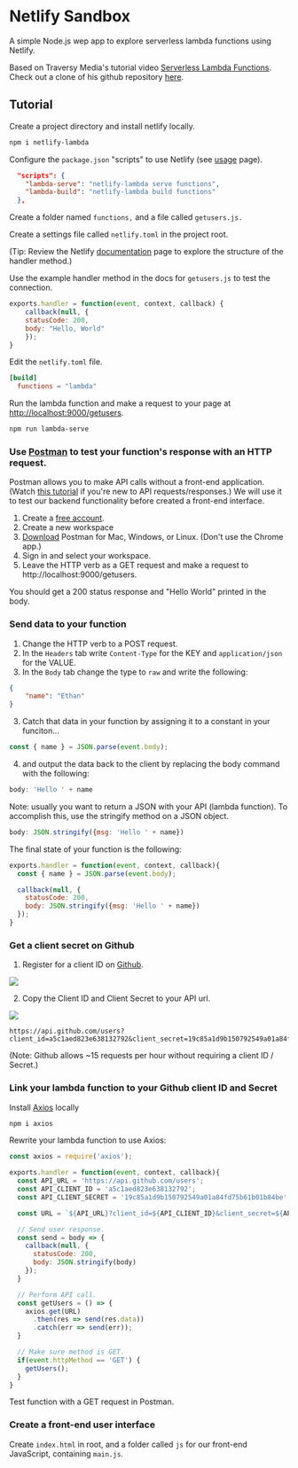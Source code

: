 # Netlify Sandbox

A simple Node.js wep app to explore serverless lambda functions using Netlify.

Based on Traversy Media's tutorial video [Serverless Lambda Functions](https://www.youtube.com/watch?v=drJwMlD9Mjo&list=PLYAz1Lwo4O59VpRXUKHUNvMSSHDXtawEG&index=4). Check out a clone of his github repository [here](https://github.com/akinhwan/netlify_aws_lambda).

## Tutorial

Create a project directory and install netlify locally.

``` bash
npm i netlify-lambda
```

Configure the `package.json` "scripts" to use Netlify (see [usage](https://github.com/netlify/netlify-lambda#usage) page). 

``` json
  "scripts": {
    "lambda-serve": "netlify-lambda serve functions",
    "lambda-build": "netlify-lambda build functions"
  },
```

Create a folder named `functions,` and a file called `getusers.js.`

Create a settings file called `netlify.toml` in the project root.

(Tip: Review the Netlify [documentation](https://www.netlify.com/docs/functions/) page to explore the structure of the handler method.)

Use the example handler method in the docs for `getusers.js` to test the connection.

``` js
exports.handler = function(event, context, callback) {
    callback(null, {
    statusCode: 200,
    body: "Hello, World"
    });
}
```

Edit the `netlify.toml` file.

``` toml
[build]
  functions = "lambda"
```

Run the lambda function and make a request to your page at [http://localhost:9000/getusers](http://localhost:9000/getusers).

``` bash
npm run lambda-serve
```

### Use [Postman](https://www.getpostman.com/) to test your function's response with an HTTP request.

Postman allows you to make API calls without a front-end application. (Watch [this tutorial](https://www.youtube.com/watch?v=q78_AJBGrVw) if you're new to API requests/responses.) We will use it to test our backend functionality before created a front-end interface.

1. Create a [free account](https://identity.getpostman.com/signup?continue=dashboard%3Fevent%3D).
1. Create a new workspace
1. [Download](https://www.getpostman.com/downloads/) Postman for Mac, Windows, or Linux. (Don't use the Chrome app.)
1. Sign in and select your workspace.
1. Leave the HTTP verb as a GET request and make a request to http://localhost:9000/getusers.

You should get a 200 status response and "Hello World" printed in the body.

### Send data to your function

1. Change the HTTP verb to a POST request.
1. In the `Headers` tab write `Content-Type` for the KEY and `application/json` for the VALUE.
1. In the `Body` tab change the type to `raw` and write the following:

``` json
{
    "name": "Ethan"
}
```
3. Catch that data in your function by assigning it to a constant in your funciton...
 ``` js
const { name } = JSON.parse(event.body);
```
4. and output the data back to the client by replacing the body command with the following: 
``` js
body: 'Hello ' + name
```

Note: usually you want to return a JSON with your API (lambda function). To accomplish this, use the stringify method on a JSON object.

``` js
body: JSON.stringify({msg: 'Hello ' + name})
```

The final state of your function is the following:

``` js
exports.handler = function(event, context, callback){
  const { name } = JSON.parse(event.body);

  callback(null, {
    statusCode: 200,
    body: JSON.stringify({msg: 'Hello ' + name})
  });
}
```

### Get a client secret on Github

1. Register for a client ID on [Github](https://github.com/settings/applications/new).

![](https://github.com/king-melchizedek/Netlify-AWS-Lambda/raw/master/images/client_id_registration.PNG)

2. Copy the Client ID and Client Secret to your API url.

![](https://github.com/king-melchizedek/Netlify-AWS-Lambda/raw/master/images/client_id_secret.PNG)

``` url
https://api.github.com/users?client_id=a5c1aed823e638132792&client_secret=19c85a1d9b150792549a01a84fd75b61b01b84be
```

(Note: Github allows ~15 requests per hour without requiring a client ID / Secret.)

### Link your lambda function to your Github client ID and Secret

Install [Axios](https://github.com/axios/axios) locally

``` bash
npm i axios
```

Rewrite your lambda function to use Axios:

``` js
const axios = require('axios');

exports.handler = function(event, context, callback){
  const API_URL = 'https://api.github.com/users';
  const API_CLIENT_ID = 'a5c1aed823e638132792';
  const API_CLIENT_SECRET = '19c85a1d9b150792549a01a84fd75b61b01b84be';

  const URL = `${API_URL}?client_id=${API_CLIENT_ID}&client_secret=${API_CLIENT_SECRET}`;

  // Send user response.
  const send = body => {
    callback(null, {
      statusCode: 200,
      body: JSON.stringify(body)
    });
  }

  // Perform API call.
  const getUsers = () => {
    axios.get(URL)
      .then(res => send(res.data))
      .catch(err => send(err));
  }

  // Make sure method is GET.
  if(event.httpMethod == 'GET') {
    getUsers();
  }
}
```

Test function with a GET request in Postman.

### Create a front-end user interface

Create `index.html` in root, and a folder called `js` for our front-end JavaScript, containing `main.js`.